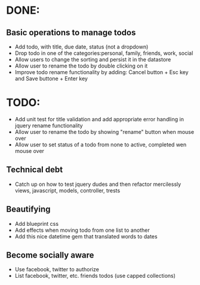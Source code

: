 # DONE: 
## Basic operations to manage todos
* Add todo, with title, due date, status (not a dropdown)
* Drop todo in one of the categories:personal, family, friends, work, social 
* Allow users to change the sorting and persist it in the datastore
* Allow user to rename the todo by double clicking on it
* Improve todo rename functionality by adding: Cancel button + Esc key and Save buttone + Enter key

# TODO:
* Add unit test for title validation and add appropriate error handling in jquery rename functionality
* Allow user to rename the todo by showing "rename" button when mouse over
* Allow user to set status of a todo from none to active, completed wen mouse over

## Technical debt
* Catch up on how to test jquery dudes and then refactor mercilessly views, javascript, models, controller, trests

## Beautifying
* Add blueprint css
* Add effects when moving todo from one list to another
* Add this nice datetime gem that translated words to dates

## Become socially aware
* Use facebook, twitter to authorize
* List facebook, twitter, etc. friends todos (use capped collections)
